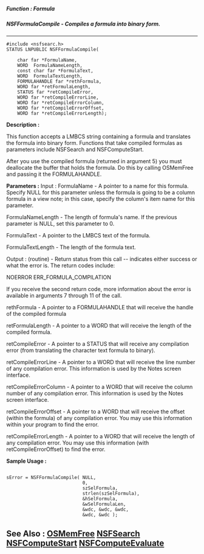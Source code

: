 ##### Function : Formula
##### NSFFormulaCompile - Compiles a formula into binary form.
---
```
#include <nsfsearc.h>
STATUS LNPUBLIC NSFFormulaCompile(

	char far *FormulaName,
	WORD  FormulaNameLength,
	const char far *FormulaText,
	WORD  FormulaTextLength,
	FORMULAHANDLE far *rethFormula,
	WORD far *retFormulaLength,
	STATUS far *retCompileError,
	WORD far *retCompileErrorLine,
	WORD far *retCompileErrorColumn,
	WORD far *retCompileErrorOffset,
	WORD far *retCompileErrorLength);
```
**Description :**

This function accepts a LMBCS string containing a formula and translates the 
formula into binary form.  Functions that take compiled formulas as parameters 
include NSFSearch and NSFComputeStart.

After you use the compiled formula (returned in argument 5) you must deallocate 
the buffer that holds the formula.  Do this by calling OSMemFree and passing it 
the FORMULAHANDLE.

**Parameters :**
Input :
FormulaName  -  A pointer to a name for this formula. Specify NULL for this parameter unless the formula is going to be a column formula in a view note;  in this case, specify the column's item name for this parameter.  

FormulaNameLength  -  The length of formula's name.  If the previous parameter is NULL, set this parameter to 0. 

FormulaText  -  A pointer to the LMBCS text of the formula.

FormulaTextLength  -  The length of the formula text.

Output :
(routine)  -  Return status from this call -- indicates either success or what the error is.  The return codes include:

NOERROR
ERR_FORMULA_COMPILATION

If you receive the second return code, more information about the error is available in arguments 7 through 11 of the call.


rethFormula  -  A pointer to a FORMULAHANDLE that will receive the handle of the compiled formula

retFormulaLength  -  A pointer to a WORD that will receive the length of the compiled formula.

retCompileError  -  A pointer to a STATUS that will receive any compilation error (from translating the character text formula to binary).

retCompileErrorLine  -  A pointer to a WORD that will receive the line number of any compilation error.  This information is used by the Notes screen interface.

retCompileErrorColumn  -  A pointer to a WORD that will receive the column number of any compilation error.  This information is used by the Notes screen interface.

retCompileErrorOffset  -  A pointer to a WORD that will receive the offset (within the formula) of any compilation error.  You may use this information within your program to find the error.

retCompileErrorLength  -  A pointer to a WORD that will receive the length of any compilation error.  You may use this information (with retCompileErrorOffset) to find the error.


**Sample Usage :**
```

sError = NSFFormulaCompile( NULL,
                            0,
                            szSelFormula,
                            strlen(szSelFormula),
                            &hSelFormula,
                            &wSelFormulaLen,
                            &wdc, &wdc, &wdc,
                            &wdc, &wdc );
```
**See Also :**
[OSMemFree](/domino-c-api-docs/reference/Func/OSMemFree)
[NSFSearch](/domino-c-api-docs/reference/Func/NSFSearch)
[NSFComputeStart](/domino-c-api-docs/reference/Func/NSFComputeStart)
[NSFComputeEvaluate](/domino-c-api-docs/reference/Func/NSFComputeEvaluate)
---
